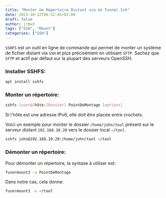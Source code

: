 ```yaml
---
title: "Monter Un Répertoire Distant via Un Tunnel Ssh"
date: 2023-10-12T06:52:45+02:00
draft: false
author: jr0w3
tags: ["SSH", "Mount"]
categories: ["SSH"]
---
```


`SSHFS` est un outil en ligne de commande qui permet de monter un système de fichier distant via `SSH` et plus précisément en utilisant `SFTP`.
Sachez que `SFTP` et actif par défaut sur la plupart des serveurs OpenSSH.

### Installer SSHFS:
```bash
apt install sshfs
```

### Monter un répertoire:
```bash
sshfs [user@]hôte:[Dossier] PointDeMontage [options]
```
Si l'hôte est une adresse IPv6, elle doit être placée entre crochets.

Voici un exemple pour monter le dossier `/home/john/tool` présent sur le serveur distant `192.168.10.20` vers le dossier local `~/tool`.
```bash
sshfs john@192.168.10.20:/home/john/tool ~/tool
```

### Démonter un répertoire:

Pour démonter un répertoire, la syntaxe à utiliser est:
```bash
fusermount3 -u PointDeMontage
```

Dans notre cas, cela donne:
```bash
fusermount3 -u ~/tool 
```

